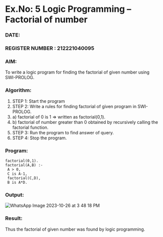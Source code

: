 # Ex.No: 5   Logic Programming – Factorial of number   
### DATE:                                                                            
### REGISTER NUMBER : 212221040095
### AIM: 
To  write  a logic program for finding the factorial of given number using SWI-PROLOG. 
### Algorithm:
1. STEP 1: Start the program
2. STEP 2:  Write a rules for finding factorial of given program in SWI-PROLOG.
3.   a)	factorial of 0 is 1 => written as factorial(0,1).
4.   b)	factorial of number greater than 0 obtained by recursively calling the factorial    function.
5. STEP 3: Run the program  to find answer of  query.
6. STEP 4: Stop the program.

### Program:
```
factorial(0,1). 
factorial(A,B) :- 
 A > 0, 
 C is A-1, 
 factorial(C,D), 
 B is A*D.
```

### Output:


![WhatsApp Image 2023-10-26 at 3 48 18 PM](https://github.com/MaheshS03/AI_Lab_2023-24/assets/128498431/ba33c2f8-0e99-4821-960e-91385e3f25c3)

### Result:
Thus the factorial of given number was found by logic programming. 
